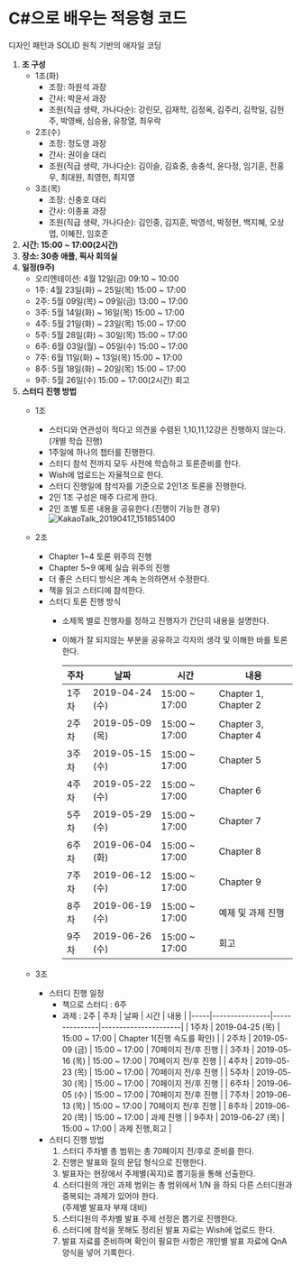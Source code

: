 # C#으로 배우는 적응형 코드

디자인 패턴과 SOLID 원칙 기반의 애자일 코딩

1. **조 구성**
   - 1조(화)
      - 조장: 하원석 과장
      - 간사: 박윤서 과장
      - 조원(직급 생략, 가나다순): 강린모, 김재학, 김정옥, 김주리, 김학일, 김헌주, 박영배, 심승용, 유창열, 최우락 
   - 2조(수)
      - 조장: 정도영 과장
      - 간사: 권이솔 대리
      - 조원(직급 생략, 가나다순): 김이슬, 김효중, 송충석, 윤다정, 임기훈, 전홍우, 최대원, 최영헌, 최지영
   - 3조(목)
      - 조장: 신충호 대리
      - 간사: 이종표 과장
      - 조원(직급 생략, 가나다순): 김인중, 김지훈, 박영석, 박정현, 백지혜, 오상엽, 이혜진, 임호준
1. **시간: 15:00 ~ 17:00(2시간)**
1. **장소: 30층 애플, 픽사 회의실**
1. **일정(9주)**
   - 오리엔테이션: 4월 12일(금) 09:10 ~ 10:00
   - 1주: 4월 23일(화) ~ 25일(목) 15:00 ~ 17:00
   - 2주: 5월 09일(목) ~ 09일(금) 13:00 ~ 17:00
   - 3주: 5월 14일(화) ~ 16일(목) 15:00 ~ 17:00
   - 4주: 5월 21일(화) ~ 23일(목) 15:00 ~ 17:00
   - 5주: 5월 28일(화) ~ 30일(목) 15:00 ~ 17:00
   - 6주: 6월 03일(월) ~ 05일(수) 15:00 ~ 17:00
   - 7주: 6월 11일(화) ~ 13일(목) 15:00 ~ 17:00
   - 8주: 5월 18일(화) ~ 20일(목) 15:00 ~ 17:00
   - 9주: 5월 26일(수) 15:00 ~ 17:00(2시간) 회고
1. **스터디 진행 방법**
   - 1조
     - 스터디와 연관성이 적다고 의견을 수렴된 1,10,11,12강은 진행하지 않는다. (개별 학습 진행)
     - 1주일에 하나의 챕터를 진행한다.
     - 스터디 참석 전까지 모두 사전에 학습하고 토론준비를 한다.
     - Wish에 업로드는 자율적으로 한다.
     - 스터디 진행일에 참석자를 기준으로 2인1조 토론을 진행한다.
     - 2인 1조 구성은 매주 다르게 한다.
     - 2인 조별 토론 내용을 공유한다.(진행이 가능한 경우)
     ![KakaoTalk_20190417_151851400](/uploads/bb81920368c0948781e5dc236db9d7b3/KakaoTalk_20190417_151851400.png)
   - 2조
     - Chapter 1~4 토론 위주의 진행
     - Chapter 5~9 예제 실습 위주의 진행
     - 더 좋은 스터디 방식은 계속 논의하면서 수정한다.
     - 책을 읽고 스터디에 참석한다.
     - 스터디 토론 진행 방식
        - 소제목 별로 진행자를 정하고 진행자가 간단히 내용을 설명한다.
        - 이해가 잘 되지않는 부분을 공유하고 각자의 생각 및 이해한 바를 토론한다.

          | 주차  | 날짜             | 시간            | 내용                   |
          |-----|----------------|---------------|----------------------|
          | 1주차 | 2019-04-24 (수) | 15:00 ~ 17:00 | Chapter 1, Chapter 2 |
          | 2주차 | 2019-05-09 (목) | 15:00 ~ 17:00 | Chapter 3, Chapter 4 |
          | 3주차 | 2019-05-15 (수) | 15:00 ~ 17:00 | Chapter 5            |
          | 4주차 | 2019-05-22 (수) | 15:00 ~ 17:00 | Chapter 6            |
          | 5주차 | 2019-05-29 (수) | 15:00 ~ 17:00 | Chapter 7            |
          | 6주차 | 2019-06-04 (화) | 15:00 ~ 17:00 | Chapter 8            |
          | 7주차 | 2019-06-12 (수) | 15:00 ~ 17:00 | Chapter 9            |
          | 8주차 | 2019-06-19 (수) | 15:00 ~ 17:00 | 예제 및 과제 진행           |
          | 9주차 | 2019-06-26 (수) | 15:00 ~ 17:00 | 회고                   |

   - 3조
      - 스터디 진행 일정
        - 책으로 스터디 : 6주
        - 과제 : 2주
          | 주차  | 날짜             | 시간            | 내용                   |
          |-----|----------------|---------------|----------------------|
          | 1주차 | 2019-04-25 (목) | 15:00 ~ 17:00 | Chapter 1(진행 속도를 확인) |
          | 2주차 | 2019-05-09 (금) | 15:00 ~ 17:00 | 70페이지 전/후 진행 |
          | 3주차 | 2019-05-16 (목) | 15:00 ~ 17:00 | 70페이지 전/후 진행 |
          | 4주차 | 2019-05-23 (목) | 15:00 ~ 17:00 | 70페이지 전/후 진행 |
          | 5주차 | 2019-05-30 (목) | 15:00 ~ 17:00 | 70페이지 전/후 진행 |
          | 6주차 | 2019-06-05 (수) | 15:00 ~ 17:00 | 70페이지 전/후 진행 |
          | 7주차 | 2019-06-13 (목) | 15:00 ~ 17:00 | 70페이지 전/후 진행 |
          | 8주차 | 2019-06-20 (목) | 15:00 ~ 17:00 | 과제 진행 |
          | 9주차 | 2019-06-27 (목) | 15:00 ~ 17:00 | 과제 진행,회고 |
      - 스터디 진행 방법
         1. 스터디 주차별 총 범위는 총 70페이지 전/후로 준비를 한다.  
         2. 진행은 발표와 질의 문답 형식으로 진행한다.
         3. 발표자는 현장에서 주제별(꼭지)로 뽑기등을 통해 선출한다.
         4. 스터디원의 개인 과제 범위는 총 범위에서 1/N 을 하되 다른 스터디원과 중복되는 과제가 있어야 한다.  
         (주제별 발표자 부재 대비)  
         5. 스터디원의 주차별 발표 주제 선정은 뽑기로 진행한다.
         6. 스터디에 참석을 못해도 정리된 발표 자료는 Wish에 업로드 한다.  
         7. 발표 자료를 준비하며 확인이 필요한 사항은 개인별 발표 자료에 QnA 양식을 넣어 기록한다.